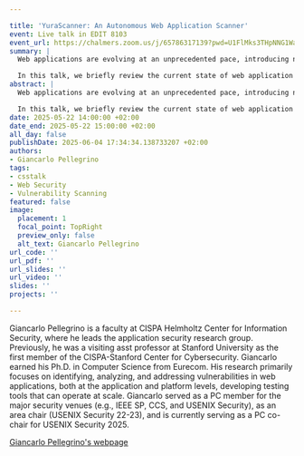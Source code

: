```yaml
---

title: 'YuraScanner: An Autonomous Web Application Scanner'
event: Live talk in EDIT 8103
event_url: https://chalmers.zoom.us/j/65786317139?pwd=U1FlMks3THpNNG1WaFRJNkJxQXdBQT09
summary: |
  Web applications are evolving at an unprecedented pace, introducing new features that often come with new vulnerabilities. Relying solely on developers to identify these issues is no longer sustainable, highlighting the urgent need for automated tools to support the security process. Web application scanning is arguably the flagship testing technique capable of taking on this responsibility, yet significant challenges remain to achieve full automation.

  In this talk, we briefly review the current state of web application scanning and outline its key challenges and limitations. We then introduce YuraScanner, one of the first autonomous, task-driven web scanners. YuraScanner approaches attack surface discovery as a goal-oriented agent: it dynamically generates testing objectives and executes actions to navigate complex web application workflows with no human intervention. Unlike traditional scanners, it leverages large language models (LLMs) to interpret and reason about the application’s state and behavior, enabling broad adaptability across diverse web applications. Our evaluation across 20 popular web applications demonstrates that YuraScanner uncovers deeper attack surfaces and identifies more XSS vulnerabilities than conventional tools.
abstract: |
  Web applications are evolving at an unprecedented pace, introducing new features that often come with new vulnerabilities. Relying solely on developers to identify these issues is no longer sustainable, highlighting the urgent need for automated tools to support the security process. Web application scanning is arguably the flagship testing technique capable of taking on this responsibility, yet significant challenges remain to achieve full automation.

  In this talk, we briefly review the current state of web application scanning and outline its key challenges and limitations. We then introduce YuraScanner, one of the first autonomous, task-driven web scanners. YuraScanner approaches attack surface discovery as a goal-oriented agent: it dynamically generates testing objectives and executes actions to navigate complex web application workflows with no human intervention. Unlike traditional scanners, it leverages large language models (LLMs) to interpret and reason about the application’s state and behavior, enabling broad adaptability across diverse web applications. Our evaluation across 20 popular web applications demonstrates that YuraScanner uncovers deeper attack surfaces and identifies more XSS vulnerabilities than conventional tools.
date: 2025-05-22 14:00:00 +02:00
date_end: 2025-05-22 15:00:00 +02:00
all_day: false
publishDate: 2025-06-04 17:34:34.138733207 +02:00
authors:
- Giancarlo Pellegrino
tags:
- csstalk
- Web Security
- Vulnerability Scanning
featured: false
image:
  placement: 1
  focal_point: TopRight
  preview_only: false
  alt_text: Giancarlo Pellegrino
url_code: ''
url_pdf: ''
url_slides: ''
url_video: ''
slides: ''
projects: ''

---
```


Giancarlo Pellegrino is a faculty at CISPA Helmholtz Center for Information Security, where he leads the application security research group. Previously, he was a visiting asst professor at Stanford University as the first member of the CISPA-Stanford Center for Cybersecurity. Giancarlo earned his Ph.D. in Computer Science from Eurecom. His research primarily focuses on identifying, analyzing, and addressing vulnerabilities in web applications, both at the application and platform levels, developing testing tools that can operate at scale. Giancarlo served as a PC member for the major security venues (e.g., IEEE SP, CCS, and USENIX Security), as an area chair (USENIX Security 22-23), and is currently serving as a PC co-chair for USENIX Security 2025.

[Giancarlo Pellegrino's webpage](https://trouge.net/)